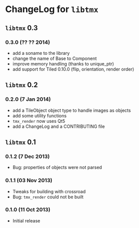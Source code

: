 # ChangeLog for `libtmx`

## `libtmx` 0.3

### 0.3.0 (?? ?? 2014)

- add a soname to the library
- change the name of Base to Component
- improve memory handling (thanks to unique_ptr)
- add support for Tiled 0.10.0 (flip, orientation, render order)

## `libtmx` 0.2

### 0.2.0 (7 Jan 2014)

- add a TileObject object type to handle images as objects
- add some utility functions
- `tmx_render` now uses Qt5
- add a ChangeLog and a CONTRIBUTING file

## `libtmx` 0.1

### 0.1.2 (7 Dec 2013)

- Bug: properties of objects were not parsed

### 0.1.1 (03 Nov 2013)

- Tweaks for building with crossroad
- Bug: `tmx_render` could not be built

### 0.1.0 (11 Oct 2013)

- Initial release
